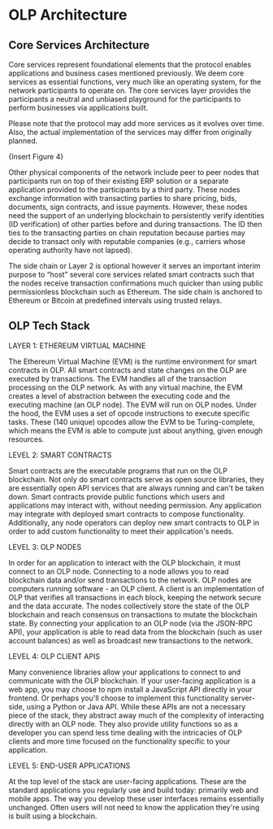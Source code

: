 # OLP Architecture

## Core Services Architecture

Core services represent foundational elements that the protocol enables applications and business cases mentioned previously. We deem core services as essential functions, very much like an operating system, for the network participants to operate on. The core services layer provides the participants a neutral and unbiased playground for the participants to perform businesses via applications built. 

Please note that the protocol may add more services as it evolves over time. Also, the actual implementation of the services may differ from originally planned. 


{Insert Figure 4}


Other physical components of the network include peer to peer nodes that participants run on top of their existing ERP solution or a separate application provided to the participants by a third party. These nodes exchange information with transacting parties to share pricing, bids, documents, sign contracts, and issue payments. However, these nodes need the support of an underlying blockchain to persistently verify identities (ID verification) of other parties before and during transactions. The ID then ties to the transacting parties on chain reputation because parties may decide to transact only with reputable companies (e.g., carriers whose operating authority have not lapsed). 
 
The side chain or Layer 2 is optional however it serves an important interim purpose to “host” several core services related smart contracts such that the nodes receive transaction confirmations much quicker than using public permissionless blockchain such as Ethereum. The side chain is anchored to Ethereum or Bitcoin at predefined intervals using trusted relays. 


## OLP Tech Stack

LAYER 1: ETHEREUM VIRTUAL MACHINE

The Ethereum Virtual Machine (EVM) is the runtime environment for smart contracts in OLP. All smart contracts and state changes on the OLP  are executed by transactions. The EVM handles all of the transaction processing on the OLP network.
As with any virtual machine, the EVM creates a level of abstraction between the executing code and the executing machine (an OLP node). The EVM will run on OLP nodes.
Under the hood, the EVM uses a set of opcode instructions to execute specific tasks. These (140 unique) opcodes allow the EVM to be Turing-complete, which means the EVM is able to compute just about anything, given enough resources.

LEVEL 2: SMART CONTRACTS

Smart contracts are the executable programs that run on the OLP blockchain.
Not only do smart contracts serve as open source libraries, they are essentially open API services that are always running and can't be taken down. Smart contracts provide public functions which users and applications  may interact with, without needing permission. Any application may integrate with deployed smart contracts to compose functionality. Additionally, any node operators can deploy new smart contracts to OLP in order to add custom functionality to meet their application's needs.

LEVEL 3: OLP NODES

In order for an application to interact with the OLP blockchain, it must connect to an OLP node. Connecting to a node allows you to read blockchain data and/or send transactions to the network.
OLP nodes are computers running software - an OLP client. A client is an implementation of OLP that verifies all transactions in each block, keeping the network secure and the data accurate. The nodes collectively store the state of the OLP blockchain and reach consensus on transactions to mutate the blockchain state.
By connecting your application to an OLP node (via the JSON-RPC API), your application is able to read data from the blockchain (such as user account balances) as well as broadcast new transactions to the network. 

LEVEL 4: OLP CLIENT APIS

Many convenience libraries allow your applications to connect to and communicate with the OLP blockchain.
If your user-facing application is a web app, you may choose to npm install a JavaScript API directly in your frontend. Or perhaps you'll choose to implement this functionality server-side, using a Python or Java API.
While these APIs are not a necessary piece of the stack, they abstract away much of the complexity of interacting directly with an OLP node. They also provide utility functions so as a developer you can spend less time dealing with the intricacies of OLP clients and more time focused on the functionality specific to your application.

LEVEL 5: END-USER APPLICATIONS

At the top level of the stack are user-facing applications. These are the standard applications you regularly use and build today: primarily web and mobile apps. The way you develop these user interfaces remains essentially unchanged. Often users will not need to know the application they're using is built using a blockchain.
